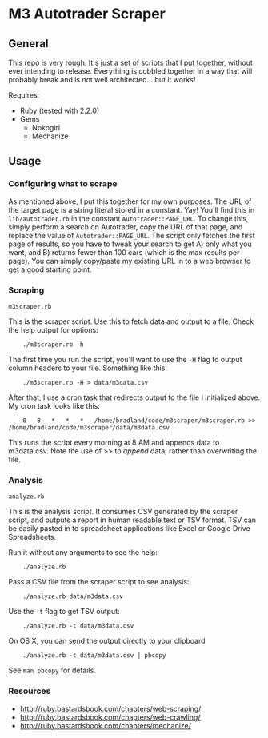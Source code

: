 # M3 Autotrader Scraper

## General

This repo is very rough. It's just a set of scripts that I put together, without ever intending to release. Everything is cobbled together in a way that will probably break and is not well architected... but it works!

Requires:

* Ruby (tested with 2.2.0)
* Gems
    * Nokogiri
    * Mechanize

## Usage

### Configuring what to scrape

As mentioned above, I put this together for my own purposes. The URL of the target page is a string literal stored in a constant. Yay! You'll find this in `lib/autotrader.rb` in the constant `Autotrader::PAGE_URL`. To change this, simply perform a search on Autotrader, copy the URL of that page, and replace the value of `Autotrader::PAGE_URL`. The script only fetches the first page of results, so you have to tweak your search to get A) only what you want, and B) returns fewer than 100 cars (which is the max results per page). You can simply copy/paste my existing URL in to a web browser to get a good starting point.

### Scraping

`m3scraper.rb`

This is the scraper script. Use this to fetch data and output to a file. Check the help output for options:

        ./m3scraper.rb -h

The first time you run the script, you'll want to use the `-H` flag to output column headers to your file. Something like this:

        ./m3scraper.rb -H > data/m3data.csv

After that, I use a cron task that redirects output to the file I initialized above. My cron task looks like this:

        0   8   *   *   *   /home/bradland/code/m3scraper/m3scraper.rb >> /home/bradland/code/m3scraper/data/m3data.csv

This runs the script every morning at 8 AM and appends data to m3data.csv. Note the use of >> to _append_ data, rather than overwriting the file.

### Analysis

`analyze.rb`

This is the analysis script. It consumes CSV generated by the scraper script, and outputs a report in human readable text or TSV format. TSV can be easily pasted in to spreadsheet applications like Excel or Google Drive Spreadsheets.

Run it without any arguments to see the help:

        ./analyze.rb

Pass a CSV file from the scraper script to see analysis:

        ./analyze.rb data/m3data.csv

Use the `-t` flag to get TSV output:

        ./analyze.rb -t data/m3data.csv

On OS X, you can send the output directly to your clipboard

        ./analyze.rb -t data/m3data.csv | pbcopy

See `man pbcopy` for details.

### Resources

* http://ruby.bastardsbook.com/chapters/web-scraping/
* http://ruby.bastardsbook.com/chapters/web-crawling/
* http://ruby.bastardsbook.com/chapters/mechanize/